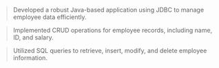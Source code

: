 > Developed a robust Java-based application using JDBC to manage employee data efficiently.

> Implemented CRUD operations for employee records, including name, ID, and salary.
 
> Utilized SQL queries to retrieve, insert, modify, and delete employee information.
